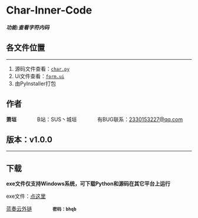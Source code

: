 # Char-Inner-Code
***功能:查看字符内码***
## 各文件位置
----
1. 源码文件查看：[`char.py`](https://github.com/NTFago/Char-Inner-Code/blob/main/char.py)
2. Ui文件查看：[`form.ui`](https://github.com/NTFago/Char-Inner-Code/blob/main/form.ui)
3. 由PyInstaller打包
## 作者
**萧垣**&emsp;&emsp;&emsp;&emsp;B站：SUS丶城垣&emsp;&emsp;&emsp;&emsp;有BUG联系：2330153227@qq.com

## 版本：v1.0.0
----
## 下载
**exe文件仅支持Windows系统，可下载Python和源码在其它平台上运行**

exe文件：[点这里](https://github.com/NTFago/Char-Inner-Code/releases/tag/Inner-Code)

[蓝奏云外链](https://wwd.lanzoub.com/ixSD8086wg8b)&emsp;&emsp;&emsp;&emsp;**```密码：bhqb```**